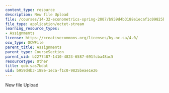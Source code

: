 ```yaml
---
content_type: resource
description: New file Upload
file: /courses/14-32-econometrics-spring-2007/b959d4b3188e1ecaf1c09825beae1e26_qob.sas7bdat
file_type: application/octet-stream
learning_resource_types:
- Assignments
license: https://creativecommons.org/licenses/by-nc-sa/4.0/
ocw_type: OCWFile
parent_title: Assignments
parent_type: CourseSection
parent_uid: b2277487-1410-4823-6587-691fcba48ac5
resourcetype: Other
title: qob.sas7bdat
uid: b959d4b3-188e-1eca-f1c0-9825beae1e26
---
```

New file Upload